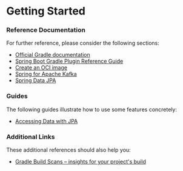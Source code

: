 # Getting Started

### Reference Documentation
For further reference, please consider the following sections:

* [Official Gradle documentation](https://docs.gradle.org)
* [Spring Boot Gradle Plugin Reference Guide](https://docs.spring.io/spring-boot/docs/3.3.2-SNAPSHOT/gradle-plugin/reference/html/)
* [Create an OCI image](https://docs.spring.io/spring-boot/docs/3.3.2-SNAPSHOT/gradle-plugin/reference/html/#build-image)
* [Spring for Apache Kafka](https://docs.spring.io/spring-boot/docs/3.3.2-SNAPSHOT/reference/htmlsingle/index.html#messaging.kafka)
* [Spring Data JPA](https://docs.spring.io/spring-boot/docs/3.3.2-SNAPSHOT/reference/htmlsingle/index.html#data.sql.jpa-and-spring-data)

### Guides
The following guides illustrate how to use some features concretely:

* [Accessing Data with JPA](https://spring.io/guides/gs/accessing-data-jpa/)

### Additional Links
These additional references should also help you:

* [Gradle Build Scans – insights for your project's build](https://scans.gradle.com#gradle)

